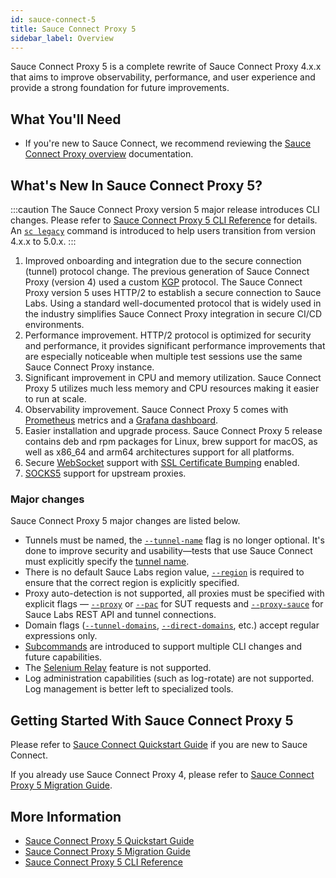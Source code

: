 ```yaml
---
id: sauce-connect-5
title: Sauce Connect Proxy 5
sidebar_label: Overview
---
```


Sauce Connect Proxy 5 is a complete rewrite of Sauce Connect Proxy 4.x.x that aims to improve observability, performance, and user experience and provide a strong foundation for future improvements.

## What You'll Need

- If you're new to Sauce Connect, we recommend reviewing the [Sauce Connect Proxy overview](/secure-connections/sauce-connect) documentation.

## What's New In Sauce Connect Proxy 5?

:::caution
The Sauce Connect Proxy version 5 major release introduces CLI changes. Please refer to [Sauce Connect Proxy 5 CLI Reference](/dev/cli/sauce-connect-5/run/) for details.
An [`sc legacy`](/dev/cli/sauce-connect-5/legacy/) command is introduced to help users transition from version 4.x.x to 5.0.x.
:::

1. Improved onboarding and integration due to the secure connection (tunnel) protocol change.
   The previous generation of Sauce Connect Proxy (version 4) used a custom [KGP](/secure-connections/sauce-connect/advanced/kgp/) protocol. The Sauce Connect Proxy version 5 uses HTTP/2 to establish a secure connection to Sauce Labs.
   Using a standard well-documented protocol that is widely used in the industry simplifies Sauce Connect Proxy integration in secure CI/CD environments.
2. Performance improvement.
   HTTP/2 protocol is optimized for security and performance, it provides significant performance improvements that are especially noticeable when multiple test sessions use the same Sauce Connect Proxy instance.
3. Significant improvement in CPU and memory utilization.
   Sauce Connect Proxy 5 utilizes much less memory and CPU resources making it easier to run at scale.
4. Observability improvement.
   Sauce Connect Proxy 5 comes with [Prometheus](https://prometheus.io/) metrics and a [Grafana dashboard](https://grafana.com/grafana/dashboards/20232-sauce-connect/).
5. Easier installation and upgrade process. Sauce Connect Proxy 5 release contains deb and rpm packages for Linux, brew support for macOS, as well as x86_64 and arm64 architectures support for all platforms.
6. Secure [WebSocket](https://en.wikipedia.org/wiki/WebSocket) support with [SSL Certificate Bumping](/secure-connections/sauce-connect/security-authentication#ssl-certificate-bumping) enabled.
7. [SOCKS5](https://datatracker.ietf.org/doc/html/rfc1928) support for upstream proxies.

### Major changes

Sauce Connect Proxy 5 major changes are listed below.

- Tunnels must be named, the [`--tunnel-name`](/dev/cli/sauce-connect-5/run/#tunnel-name)
flag is no longer optional. It's done to improve security and usability—tests
that use Sauce Connect must explicitly specify the [tunnel name](/dev/test-configuration-options#tunnelname).
- There is no default Sauce Labs region value, [`--region`](/dev/cli/sauce-connect-5/run/#region) is required to ensure that the correct region is explicitly specified.
- Proxy auto-detection is not supported, all proxies must be specified with
explicit flags — [`--proxy`](/dev/cli/sauce-connect-5/run/#proxy) or [`--pac`](/dev/cli/sauce-connect-5/run/#pac)
for SUT requests and [`--proxy-sauce`](/dev/cli/sauce-connect-5/run/#proxy-sauce)
for Sauce Labs REST API and tunnel connections.
- Domain flags ([`--tunnel-domains`](/dev/cli/sauce-connect-5/run/#tunnel-domains), [`--direct-domains`](/dev/cli/sauce-connect-5/run/#direct-domains), etc.)
accept regular expressions only.
- [Subcommands](/dev/cli/sauce-connect-5/) are introduced to support multiple CLI changes and future
capabilities.
- The [Selenium Relay](/secure-connections/sauce-connect/proxy-tunnels/#using-the-selenium-relay) feature is not supported.
- Log administration capabilities (such as log-rotate) are not supported. Log
management is better left to specialized tools.

## Getting Started With Sauce Connect Proxy 5

Please refer to [Sauce Connect Quickstart Guide](/secure-connections/sauce-connect-5/quickstart/) if you are new to Sauce Connect.

If you already use Sauce Connect Proxy 4, please refer to [Sauce Connect Proxy 5 Migration Guide](/secure-connections/sauce-connect-5/migrating/).

## More Information

- [Sauce Connect Proxy 5 Quickstart Guide](/secure-connections/sauce-connect-5/quickstart/)
- [Sauce Connect Proxy 5 Migration Guide](/secure-connections/sauce-connect-5/migrating/)
- [Sauce Connect Proxy 5 CLI Reference](/dev/cli/sauce-connect-5/)
